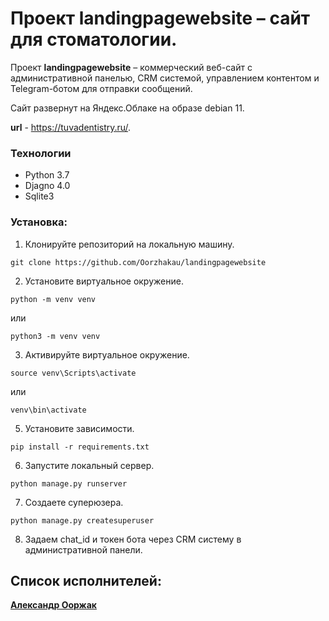 # Проект landingpagewebsite – сайт для стоматологии.

Проект **landingpagewebsite** – коммерческий веб-сайт с административной панелью, CRM системой, управлением контентом и Telegram-ботом для отправки сообщений.

Сайт развернут на Яндекс.Облаке на образе debian 11.

**url** - https://tuvadentistry.ru/.

### Технологии
 * Python 3.7
 * Djagno 4.0
 * Sqlite3

### Установка:
1. Клонируйте репозиторий на локальную машину.

```git clone https://github.com/Oorzhakau/landingpagewebsite```

2. Установите виртуальное окружение.

```python -m venv venv``` 

 или
 
 ```python3 -m venv venv```
 
3. Активируйте виртуальное окружение.

```source venv\Scripts\activate```

или

```venv\bin\activate```

5. Установите зависимости.

```pip install -r requirements.txt```

6. Запустите локальный сервер.

```python manage.py runserver```

7. Создаете суперюзера.

```python manage.py createsuperuser```

8. Задаем chat_id и токен бота через CRM систему в административной панели.


## Список исполнителей:

**[Александр Ооржак](https://github.com/Oorzhakau)**
